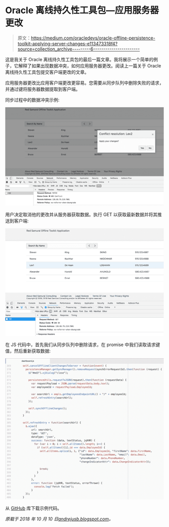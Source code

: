 # Oracle 离线持久性工具包—应用服务器更改

> 原文：<https://medium.com/oracledevs/oracle-offline-persistence-toolkit-applying-server-changes-e113473318f4?source=collection_archive---------6----------------------->

这是我关于 Oracle 离线持久性工具包的最后一篇文章。我将展示一个简单的例子，它解释了如果出现数据冲突，如何应用服务器更改。阅读上一篇关于 Oracle 离线持久性工具包提交客户端更改的文章。

应用服务器更改比应用客户端更改更容易。您需要从同步队列中删除失败的请求，并通过键将服务器数据提取到客户端。

同步过程中的数据冲突示例:

![](img/c073cef065aafdba12f5b3c3e6595547.png)

用户决定取消他的更改并从服务器获取数据。执行 GET 以获取最新数据并将其推送到客户端:

![](img/8b6ca9684963870c903dcb4108d69175.png)

在 JS 代码中，首先我们从同步队列中删除请求，在 promise 中我们读取请求键值，然后重新获取数据:

![](img/72595a298ca6c1c39082b52092854184.png)

从 [GitHub](https://github.com/abaranovskis-redsamurai/persistencejetapp) 库下载示例代码。

*原载于 2018 年 10 月 10 日*[*andrejusb.blogspot.com*](https://andrejusb.blogspot.com/2018/10/oracle-offline-persistence-toolkit_10.html)*。*